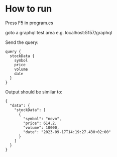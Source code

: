 # How to run
Press F5 in program.cs

goto a graphql test area e.g. localhost:5157/graphql

Send the query: 
```
query {
  stockData {
    symbol
    price
    volume
    date
  }
}
```

Output should be similar to:

```
{
  "data": {
    "stockData": [
      {
        "symbol": "novo",
        "price": 614.2,
        "volume": 10000,
        "date": "2023-09-17T14:19:27.430+02:00"
      }
    ]
  }
}
```

